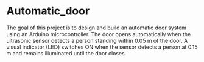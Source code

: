 # Automatic_door
The goal of this project is to design and build an automatic door system using an Arduino microcontroller. The door opens automatically when the ultrasonic sensor detects a person standing within 0.05 m of the door. A visual indicator (LED) switches ON when the sensor detects a person at 0.15 m and remains illuminated until the door closes.

